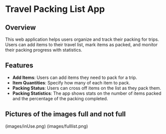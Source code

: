 # Travel Packing List App

## Overview
This web application helps users organize and track their packing for trips. Users can add items to their travel list, mark items as packed, and monitor their packing progress with statistics.

## Features
- **Add Items**: Users can add items they need to pack for a trip.
- **Item Quantities**: Specify how many of each item to pack.
- **Packing Status**: Users can cross off items on the list as they pack them.
- **Packing Statistics**: The app shows stats on the number of items packed and the percentage of the packing completed.


## Pictures of the images full and not full 
(images/inUse.png)
(images/fulllist.png)

